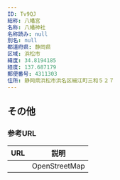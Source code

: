 ```yaml
---
ID: Tv9QJ
総称: 八幡宮
名称: 八幡神社
名称読み: null
別名: null
都道府県: 静岡県
区域: 浜松市
緯度: 34.8194185
経度: 137.687179
郵便番号: 4311303
住所: 静岡県浜松市浜名区細江町三和５２７
---
```


## その他

### 参考URL

| URL | 説明          |
| --- | ------------- |
|     | OpenStreetMap |
